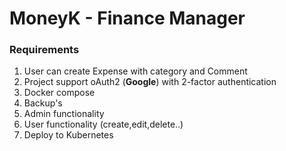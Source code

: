 # MoneyK - Finance Manager

### Requirements

1. User can create Expense with category and Comment
2. Project support oAuth2 (**Google**) with 2-factor authentication
3. Docker compose
4. Backup's
5. Admin functionality
6. User functionality (create,edit,delete..)
7. Deploy to Kubernetes 

